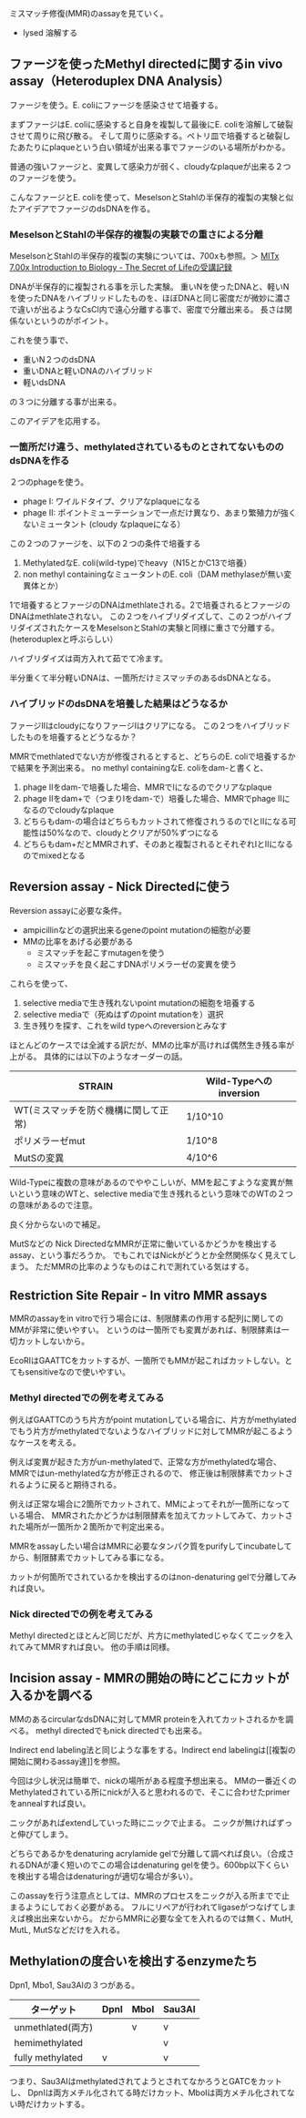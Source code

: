 ミスマッチ修復(MMR)のassayを見ていく。

- lysed 溶解する

## ファージを使ったMethyl directedに関するin vivo assay（Heteroduplex DNA Analysis）

ファージを使う。E. coliにファージを感染させて培養する。

まずファージはE. coliに感染すると自身を複製して最後にE. coliを溶解して破裂させて周りに飛び散る。
そして周りに感染する。ペトリ皿で培養すると破裂したあたりにplaqueという白い領域が出来る事でファージのいる場所がわかる。

普通の強いファージと、変異して感染力が弱く、cloudyなplaqueが出来る２つのファージを使う。

こんなファージとE. coliを使って、MeselsonとStahlの半保存的複製の実験と似たアイデアでファージのdsDNAを作る。

### MeselsonとStahlの半保存的複製の実験での重さによる分離

MeselsonとStahlの半保存的複製の実験については、700xも参照。＞ [MITx 7.00x Introduction to Biology - The Secret of Lifeの受講記録](https://karino2.github.io/2021/07/19/the_secret_of_life.html)

DNAが半保存的に複製される事を示した実験。
重いNを使ったDNAと、軽いNを使ったDNAをハイブリッドしたものを、ほぼDNAと同じ密度だが微妙に濃さで違いが出るようなCsCl内で遠心分離する事で、密度で分離出来る。
長さは関係ないというのがポイント。

これを使う事で、

- 重いN２つのdsDNA
- 重いDNAと軽いDNAのハイブリッド
- 軽いdsDNA

の３つに分離する事が出来る。

このアイデアを応用する。

### 一箇所だけ違う、methylatedされているものとされてないもののdsDNAを作る

２つのphageを使う。

- phage I: ワイルドタイプ、クリアなplaqueになる
- phage II: ポイントミューテーションで一点だけ異なり、あまり繁殖力が強くないミュータント (cloudy なplaqueになる）

この２つのファージを、以下の２つの条件で培養する

1. MethylatedなE. coli(wild-type)でheavy（N15とかC13で培養）
2. non methyl containingなミュータントのE. coli（DAM methylaseが無い変異体とか）

1で培養するとファージのDNAはmethlateされる。2で培養されるとファージのDNAはmethlateされない。
この２つをハイブリダイズして、この２つがハイブリダイズされたケースをMeselsonとStahlの実験と同様に重さで分離する。
(heteroduplexと呼ぶらしい）

ハイブリダイズは両方入れて茹でて冷ます。

半分重くて半分軽いDNAは、一箇所だけミスマッチのあるdsDNAとなる。

### ハイブリッドのdsDNAを培養した結果はどうなるか

ファージIIはcloudyになりファージIはクリアになる。
この２つをハイブリッドしたものを培養するとどうなるか？

MMRでmethlatedでない方が修復されるとすると、どちらのE. coliで培養するかで結果を予測出来る。
no methyl containingなE. coliをdam-と書くと、

1. phage IIをdam-で培養した場合、MMRでIになるのでクリアなplaque
2. phage IIをdam+で（つまりIをdam-で）培養した場合、MMRでphage IIになるのでcloudyなplaque
3. どちらもdam-の場合はどちらもカットされて修復されうるのでIとIIになる可能性は50%なので、cloudyとクリアが50%ずつになる
4. どちらもdam+だとMMRされず、そのあと複製されるとそれぞれIとIIになるのでmixedとなる

## Reversion assay - Nick Directedに使う

Reversion assayに必要な条件。

- ampicillinなどの選択出来るgeneのpoint mutationの細胞が必要
- MMの比率をあげる必要がある
   - ミスマッチを起こすmutagenを使う
   - ミスマッチを良く起こすDNAポリメラーゼの変異を使う

これらを使って、

1. selective mediaで生き残れないpoint mutationの細胞を培養する
2. selective mediaで（死ぬはずのpoint mutationを）選択
3. 生き残りを探す、これをwild typeへのreversionとみなす

ほとんどのケースでは全滅する訳だが、MMの比率が高ければ偶然生き残る率が上がる。
具体的には以下のようなオーダーの話。

| STRAIN | Wild-Typeへのinversion |
| ---- | ---- |
| WT(ミスマッチを防ぐ機構に関して正常) | 1/10^10 |
| ポリメラーゼmut | 1/10^8 |
| MutSの変異 | 4/10^6 |

Wild-Typeに複数の意味があるのでややこしいが、MMを起こすような変異が無いという意味のWTと、selective mediaで生き残れるという意味でのWTの２つの意味があるので注意。

良く分からないので補足。

MutSなどの Nick DirectedなMMRが正常に働いているかどうかを検出するassay、という事だろうか。
でもこれではNickがどうとか全然関係なく見えてしまう。
ただMMRの比率のようなものはこれで測れている気はする。

## Restriction Site Repair - In vitro MMR assays

MMRのassayをin vitroで行う場合には、制限酵素の作用する配列に関してのMMが非常に使いやすい。
というのは一箇所でも変異があれば、制限酵素は一切カットしないから。

EcoRIはGAATTCをカットするが、一箇所でもMMが起こればカットしない。とてもsensitiveなので使いやすい。

### Methyl directedでの例を考えてみる

例えばGAATTCのうち片方がpoint mutationしている場合に、片方がmethylatedでもう片方がmethylatedでないようなハイブリッドに対してMMRが起こるようなケースを考える。

例えば変異が起きた方がun-methylatedで、正常な方がmethylatedな場合、MMRではun-methylatedな方が修正されるので、
修正後は制限酵素でカットされるように戻ると期待される。

例えば正常な場合に2箇所でカットされて、MMによってそれが一箇所になっている場合、
MMRされたかどうかは制限酵素を加えてカットしてみて、カットされた場所が一箇所か２箇所かで判定出来る。

MMRをassayしたい場合はMMRに必要なタンパク質をpurifyしてincubateしてから、制限酵素でカットしてみる事になる。

カットが何箇所でされているかを検出するのはnon-denaturing gelで分離してみれば良い。

### Nick directedでの例を考えてみる

Methyl directedとほとんど同じだが、片方にmethylatedじゃなくてニックを入れてみてMMRすれば良い。
他の手順は同様。

## Incision assay - MMRの開始の時にどこにカットが入るかを調べる

MMのあるcircularなdsDNAに対してMMR proteinを入れてカットされるかを調べる。
methyl directedでもnick directedでも出来る。

Indirect end labeling法と同じような事をする。Indirect end labelingは[[複製の開始に関わるassay達]]を参照。

今回は少し状況は簡単で、nickの場所がある程度予想出来る。
MMの一番近くのMethylatedされている所にnickが入ると思われるので、そこに合わせたprimerをannealすれば良い。

ニックがあればextendしていった時にニックで止まる。
ニックが無ければずっと伸びてしまう。

どちらであるかをdenaturing acrylamide gelで分離して調べれば良い。（合成されるDNAが凄く短いのでこの場合はdenaturing gelを使う。600bp以下くらいを検出する場合はdenaturingが適切な場合が多い）。

このassayを行う注意点としては、MMRのプロセスをニックが入る所までで止まるようにしておく必要がある。
フルにリペアが行われてligaseがつなげてしまえば検出出来ないから。
だからMMRに必要な全てを入れるのでは無く、MutH, MutL, MutSなどだけを入れる。

## Methylationの度合いを検出するenzymeたち

Dpn1, Mbo1, Sau3AIの３つがある。

| ターゲット | DpnI | MboI | Sau3AI |
| ---- | ---- | ---- | ---- |
| unmethlated(両方) |  | v | v |
| hemimethylated |  |  | v |
| fully methylated | v |  | v |

つまり、Sau3AIはmethylatedされてようとされてなかろうとGATCをカットし、
DpnIは両方メチル化されてる時だけカット、MboIは両方メチル化されてない時だけカットする。

